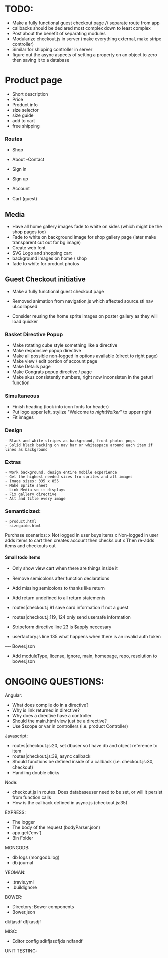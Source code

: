 # TODO:
- Make a fully functional guest checkout page // separate route from app
 - callbacks should be declared most complex down to least complex
  - Post about the benefit of separating modules
  - Modularize checkout.js in server (make everything external, make stripe controller)
  - Similar for shipping controller in server
  - figure out the async aspects of setting a property on an object to zero then saving it to a database

# Product page
- Short description
- Price
- Product info
- size selector
- size guide
- add to cart
- free shipping

### Routes
- Shop
- About
-Contact

- Sign in
- Sign up
- Account

- Cart (guest)


## Media
- Have all home gallery images fade to white on sides (which might be the shop pages too)
- Fade to white on background image for shop gallery page (later make transparent cut out for bg image)
- Create web font
- SVG Logo and shopping cart
- background images on home / shop
- fade to white for product photos


## Guest Checkout initiative
- Make a fully functional guest checkout page

- Removed animation from navigation.js which affected source.stl nav ul.collapsed
- Consider reusing the home sprite images on poster gallery as they will load quicker


### Basket Directive Popup
 - Make rotating cube style something like a directive
 - Make responsive popup directive
 - Make all possible non-logged in options available (direct to right page)
 - Make view / edit portion of account page
 - Make Details page
 - Make Congrats popup directive / page
 - Make skus consistently numbers, right now inconsisten in the geturl function
### Simultaneous
 - Finish heading (look into icon fonts for header)
 - Put logo upper left, stylize "Welcome to *nightWalker*" to upper right
 - Fit images

### Design
    - Black and white stripes as background, front photos pngs
    - Solid black backing on nav bar or whitespace around each item if lines as background

### Extras
    - Work background, design entire mobile experience
    - Get the highest needed sizes fro sprites and all images
    - Image sizes: 335 x 855
    - Make Sprite sheet
    - Link Media so it displays
    - Fix gallery directive
    - Alt and title every image

### Semanticized:
    - product.html
    - sizeguide.html

Purchase scenarios:
  x Not logged in user buys items
  x Non-logged in user adds items to cart then creates account then checks out
  x Then re-adds items and checkouts out




#### Small todo items
- Only show view cart when there are things inside it
- Remove semicolons after function declarations
- Add missing semicolons to thanks like return
- Add return undefined to all return statements

- routes|checkout.j:91 save card information if not a guest
- routes|checkout.j:119, 124 only send usersafe information
- Stripeform directive line 23 is $apply neccesary

- userfactory.js line 135 what happens when there is an invalid auth token

--- Bower.json
- Add moduleType, license, ignore, main, homepage, repo, resolution to bower.json


# ONGOING QUESTIONS:

Angular:
  - What does compile do in a directive?
  - Why is link returned in directive?
  - Why does a directive have a controller
  - Should the main.html view just be a directive?
  - Use $scope or var in controllers (i.e. product Controller)


Javascript:
  - routes|checkout.js:20, set dbuser so I have db and object reference to item
  - routes|checkout.js:39, async callback
  - Should functions be defined inside of a callback (i.e. checkout.js:30, checkout)
  - Handling double clicks

Node:
  - checkout.js in routes. Does databaseuser need to be set, or will it persist from function calls
  - How is the callback defined in async.js (checkout.js:35)


EXPRESS:
  - The logger
  - The body of the request (bodyParser.json)
  - app.get('env')
  - Bin Folder


MONGODB:
  - db logs (mongodb.log)
  - db journal


YEOMAN:
  -  .travis.yml
  -  .buildignore


BOWER:
  - Directory: Bower components
  - Bower.json

dkfjasdf
dfjkasdjf

MISC:
  - Editor config
sdkfjasdfjds
ndfandf

UNIT TESTING:
